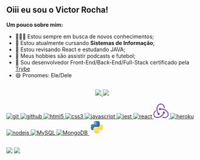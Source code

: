 ## Oiii eu sou o Victor Rocha!

**Um pouco sobre mim:**
- 👨🏽‍💻 Estou sempre em busca de novos conhecimentos;
- 🌱 Estou atualmente cursando **Sistemas de Informação**;
- 🔭 Estou revisando React e estudando JAVA;
- 🤔 Meus hobbies são assistir podcasts e futebol;
- 💼 Sou desenvolvedor Front-End/Back-End/Full-Stack certificado pela <a href="https://www.betrybe.com/" target="_blank">Trybe</a>
- 😄 Pronomes: Ele/Dele
##

<div align="center">
  <a href="https://github.com/v-icto-r">
  <img height="180em" src="https://github-readme-stats.vercel.app/api?username=v-icto-r&show_icons=true&theme=dracula&include_all_commits=true&count_private=true"/>
  <img height="180em" src="https://github-readme-stats.vercel.app/api/top-langs/?username=v-icto-r&layout=compact&langs_count=7&theme=dracula"/>
</div>
<div style="display: inline_block"><br>
  <img src="https://www.vectorlogo.zone/logos/git-scm/git-scm-icon.svg" title="git" alt="git" height="40"/>
  <img src="https://ik.imagekit.io/joaonasc/GitHub/assets/tech-logos/github_CEhhSRJdrr.png" title="github" alt="github" height="40"/>
  <img src="https://ik.imagekit.io/joaonasc/GitHub/assets/tech-logos/html5_uTMKXvufNb.png" title="html5" alt="html5" height="40"/>
  <img src="https://ik.imagekit.io/joaonasc/GitHub/assets/tech-logos/css3_VgbzSiOrr7.png" title="css3" alt="css3" height="40"/>
  <img src="https://ik.imagekit.io/joaonasc/GitHub/assets/tech-logos/javascript_FxaldcpSw.png" title="javascript" alt="javascript" height="40"/>
  <img src="https://www.vectorlogo.zone/logos/jestjsio/jestjsio-icon.svg" title="jest" alt="jest" height="40"/>
  <img src="https://ik.imagekit.io/joaonasc/GitHub/assets/tech-logos/reactjs_j5WbdQuuJ.png" title="react" alt="react" height="40"/>
  <img src="https://raw.githubusercontent.com/devicons/devicon/master/icons/redux/redux-original.svg" title="redux" alt="redux" height="40"/>
  <img src="https://www.vectorlogo.zone/logos/heroku/heroku-icon.svg" title="heroku" alt="heroku" height="40"/> 
  <img src="https://ik.imagekit.io/joaonasc/GitHub/assets/tech-logos/nodejs_Y2TSm6B_DN.png" title="nodejs" alt="nodejs" height="40"/>
  <img src="https://cdn.icon-icons.com/icons2/2415/PNG/512/mysql_original_logo_icon_146416.png" title="MySQL" alt="MySQL" height="40"/>
  <img src="https://e7.pngegg.com/pngimages/768/167/png-clipart-mongodb-nosql-document-oriented-database-nosql-icon-leaf-grass-thumbnail.png" title="MongoDB" alt="MongoDB" height="40"/>
  <img src="https://raw.githubusercontent.com/devicons/devicon/master/icons/python/python-original.svg" title="python" alt="python" height="40">
</div>
  
  ##
 
<div> 
  <a href = "victor130496@gmail.com"><img src="https://img.shields.io/badge/-Gmail-%23333?style=for-the-badge&logo=gmail&logoColor=white" target="_blank"></a>
  <a href="https://www.linkedin.com/in/victor-rocha-600a2720a" target="_blank"><img src="https://img.shields.io/badge/-LinkedIn-%230077B5?style=for-the-badge&logo=linkedin&logoColor=white" target="_blank"></a> 
</div>
